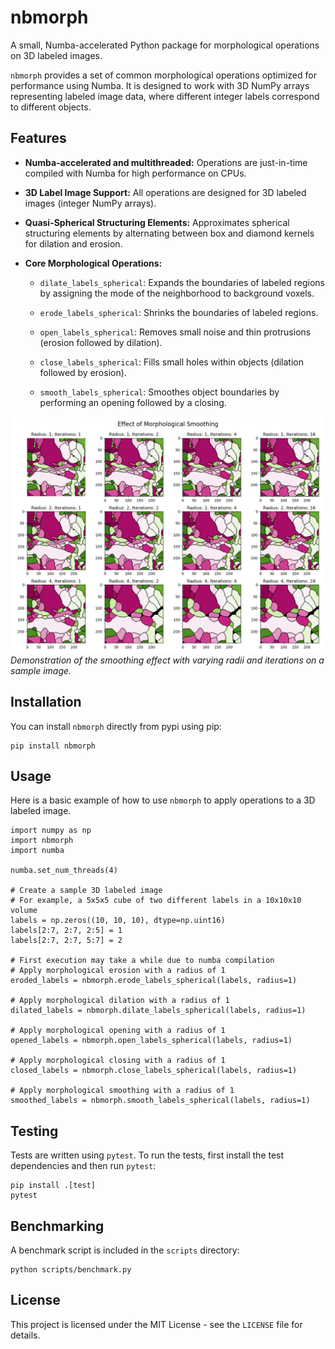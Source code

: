 # nbmorph

A small, Numba-accelerated Python package for morphological operations on 3D labeled images.

`nbmorph` provides a set of common morphological operations optimized for performance using Numba. It is designed to work with 3D NumPy arrays representing labeled image data, where different integer labels correspond to different objects.

## Features

* **Numba-accelerated and multithreaded:** Operations are just-in-time compiled with Numba for high performance on CPUs.

* **3D Label Image Support:** All operations are designed for 3D labeled images (integer NumPy arrays).

* **Quasi-Spherical Structuring Elements:** Approximates spherical structuring elements by alternating between box and diamond kernels for dilation and erosion.

* **Core Morphological Operations:**

  * `dilate_labels_spherical`: Expands the boundaries of labeled regions by assigning the mode of the neighborhood to background voxels.

  * `erode_labels_spherical`: Shrinks the boundaries of labeled regions.

  * `open_labels_spherical`: Removes small noise and thin protrusions (erosion followed by dilation).

  * `close_labels_spherical`: Fills small holes within objects (dilation followed by erosion).

  * `smooth_labels_spherical`: Smoothes object boundaries by performing an opening followed by a closing.

![Effect of Morphological Smoothing](img/smoothing_effect.png)
*Demonstration of the smoothing effect with varying radii and iterations on a sample image.*


## Installation

You can install `nbmorph` directly from pypi using pip:

```
pip install nbmorph

```


## Usage

Here is a basic example of how to use `nbmorph` to apply operations to a 3D labeled image.

```
import numpy as np
import nbmorph
import numba

numba.set_num_threads(4)

# Create a sample 3D labeled image
# For example, a 5x5x5 cube of two different labels in a 10x10x10 volume
labels = np.zeros((10, 10, 10), dtype=np.uint16)
labels[2:7, 2:7, 2:5] = 1
labels[2:7, 2:7, 5:7] = 2

# First execution may take a while due to numba compilation
# Apply morphological erosion with a radius of 1
eroded_labels = nbmorph.erode_labels_spherical(labels, radius=1)

# Apply morphological dilation with a radius of 1
dilated_labels = nbmorph.dilate_labels_spherical(labels, radius=1)

# Apply morphological opening with a radius of 1
opened_labels = nbmorph.open_labels_spherical(labels, radius=1)

# Apply morphological closing with a radius of 1
closed_labels = nbmorph.close_labels_spherical(labels, radius=1)

# Apply morphological smoothing with a radius of 1
smoothed_labels = nbmorph.smooth_labels_spherical(labels, radius=1)

```

## Testing

Tests are written using `pytest`. To run the tests, first install the test dependencies and then run `pytest`:

```
pip install .[test]
pytest
```

## Benchmarking

A benchmark script is included in the `scripts` directory:

```
python scripts/benchmark.py
```

## License

This project is licensed under the MIT License - see the `LICENSE` file for details.